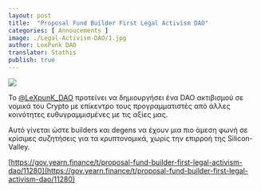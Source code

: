 ```yaml
---
layout: post
title:  "Proposal Fund Builder First Legal Activism DAO"
categories: [ Annoucements ]
image: ./Legal-Activism-DAO/1.jpg
author: LexPunk DAO
translator: Stathis
publish: true
---
```


![](1.jpg)

Το [@LeXpunK_DAO](https://twitter.com/LeXpunK_DAO) προτείνει να δημιουργήσει ένα DAO ακτιβισμού σε νομικά του Crypto με επίκεντρο τους προγραμματιστές από άλλες κοινότητες ευθυγραμμισμένες με τις αξίες μας.

Αυτό γίνεται ώστε builders και degens να έχουν μια πιο άμεση φωνή σε κρίσιμες συζητήσεις για τα κρυπτονομικά, χωρίς την επιρροή της Silicon-Valley.

[https://gov.yearn.finance/t/proposal-fund-builder-first-legal-activism-dao/11280](https://gov.yearn.finance/t/proposal-fund-builder-first-legal-activism-dao/11280)
